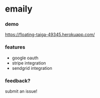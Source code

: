 # emaily

### demo
https://floating-taiga-49345.herokuapp.com/

### features

- google oauth
- stripe integration
- sendgrid integration

### feedback?
submit an issue!
